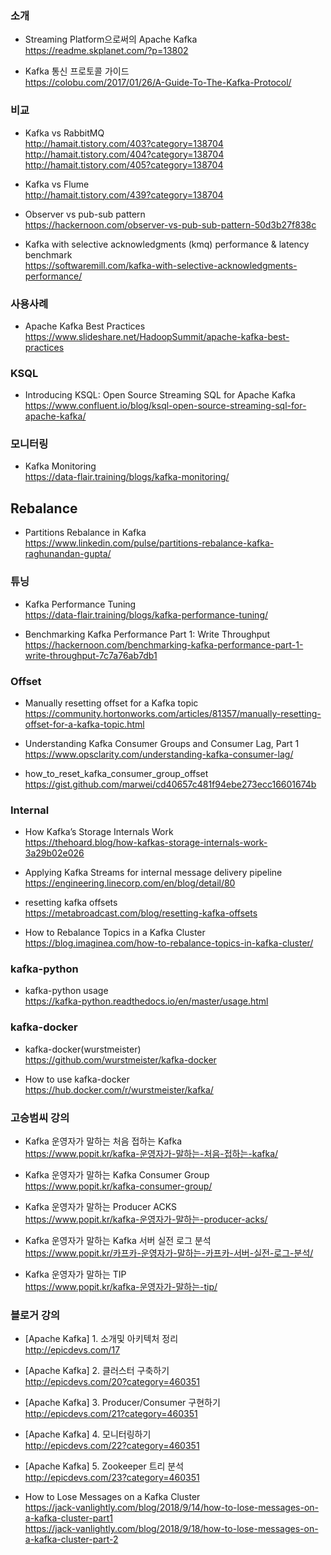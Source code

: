 ### 소개

* Streaming Platform으로써의 Apache Kafka </br>
https://readme.skplanet.com/?p=13802 </br>

* Kafka 통신 프로토콜 가이드 </br>
https://colobu.com/2017/01/26/A-Guide-To-The-Kafka-Protocol/</br>

### 비교

* Kafka vs RabbitMQ </br>
http://hamait.tistory.com/403?category=138704 </br>
http://hamait.tistory.com/404?category=138704 </br>
http://hamait.tistory.com/405?category=138704 </br>

* Kafka vs Flume </br>
http://hamait.tistory.com/439?category=138704 </br>

* Observer vs pub-sub pattern </br>
https://hackernoon.com/observer-vs-pub-sub-pattern-50d3b27f838c </br>

* Kafka with selective acknowledgments (kmq) performance & latency benchmark</br>
https://softwaremill.com/kafka-with-selective-acknowledgments-performance/</br>

### 사용사례 

* Apache Kafka Best Practices </br>
https://www.slideshare.net/HadoopSummit/apache-kafka-best-practices</br>

### KSQL

* Introducing KSQL: Open Source Streaming SQL for Apache Kafka </br>
https://www.confluent.io/blog/ksql-open-source-streaming-sql-for-apache-kafka/ </br>

### 모니터링

* Kafka Monitoring </br>
https://data-flair.training/blogs/kafka-monitoring/ </br>

## Rebalance 

* Partitions Rebalance in Kafka </br>
https://www.linkedin.com/pulse/partitions-rebalance-kafka-raghunandan-gupta/

### 튜닝

* Kafka Performance Tuning </br>
https://data-flair.training/blogs/kafka-performance-tuning/ </br>

* Benchmarking Kafka Performance Part 1: Write Throughput </br>
https://hackernoon.com/benchmarking-kafka-performance-part-1-write-throughput-7c7a76ab7db1 </br>

### Offset 

* Manually resetting offset for a Kafka topic </br>
https://community.hortonworks.com/articles/81357/manually-resetting-offset-for-a-kafka-topic.html </br>

* Understanding Kafka Consumer Groups and Consumer Lag, Part 1 </br>
https://www.opsclarity.com/understanding-kafka-consumer-lag/ </br>

* how_to_reset_kafka_consumer_group_offset </br>
https://gist.github.com/marwei/cd40657c481f94ebe273ecc16601674b </br>

### Internal

* How Kafka’s Storage Internals Work</br>
https://thehoard.blog/how-kafkas-storage-internals-work-3a29b02e026 </br>

* Applying Kafka Streams for internal message delivery pipeline </br>
https://engineering.linecorp.com/en/blog/detail/80 </br> 

* resetting kafka offsets </br>
https://metabroadcast.com/blog/resetting-kafka-offsets </br>

* How to Rebalance Topics in a Kafka Cluster </br>
https://blog.imaginea.com/how-to-rebalance-topics-in-kafka-cluster/ </br>

### kafka-python

* kafka-python usage </br>
https://kafka-python.readthedocs.io/en/master/usage.html </br>

### kafka-docker

* kafka-docker(wurstmeister) </br>
https://github.com/wurstmeister/kafka-docker </br>

* How to use kafka-docker </br>
https://hub.docker.com/r/wurstmeister/kafka/ <br>

### 고승범씨 강의 

* Kafka 운영자가 말하는 처음 접하는 Kafka </br>
https://www.popit.kr/kafka-운영자가-말하는-처음-접하는-kafka/ </br>

* Kafka 운영자가 말하는 Kafka Consumer Group</br>
https://www.popit.kr/kafka-consumer-group/</br>

* Kafka 운영자가 말하는 Producer ACKS</br>
https://www.popit.kr/kafka-운영자가-말하는-producer-acks/</br>

* Kafka 운영자가 말하는 Kafka 서버 실전 로그 분석</br>
https://www.popit.kr/카프카-운영자가-말하는-카프카-서버-실전-로그-분석/</br>

* Kafka 운영자가 말하는 TIP</br>
https://www.popit.kr/kafka-운영자가-말하는-tip/</br>

### 블로거 강의

* [Apache Kafka] 1. 소개및 아키텍처 정리 </br>
http://epicdevs.com/17 </br>

* [Apache Kafka] 2. 클러스터 구축하기 </br>
http://epicdevs.com/20?category=460351 </br>

* [Apache Kafka] 3. Producer/Consumer 구현하기 </br>
http://epicdevs.com/21?category=460351 </br>

* [Apache Kafka] 4. 모니터링하기 </br>
http://epicdevs.com/22?category=460351 </br>

* [Apache Kafka] 5. Zookeeper 트리 분석 </br>
http://epicdevs.com/23?category=460351 </br>

* How to Lose Messages on a Kafka Cluster </br>
https://jack-vanlightly.com/blog/2018/9/14/how-to-lose-messages-on-a-kafka-cluster-part1 </br>
https://jack-vanlightly.com/blog/2018/9/18/how-to-lose-messages-on-a-kafka-cluster-part-2 </br>
